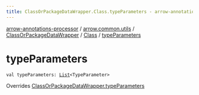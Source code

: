 ```yaml
---
title: ClassOrPackageDataWrapper.Class.typeParameters - arrow-annotations-processor
---
```


[arrow-annotations-processor](../../../index.html) / [arrow.common.utils](../../index.html) / [ClassOrPackageDataWrapper](../index.html) / [Class](index.html) / [typeParameters](./type-parameters.html)

# typeParameters

`val typeParameters: `[`List`](https://kotlinlang.org/api/latest/jvm/stdlib/kotlin.collections/-list/index.html)`<TypeParameter>`

Overrides [ClassOrPackageDataWrapper.typeParameters](../type-parameters.html)

